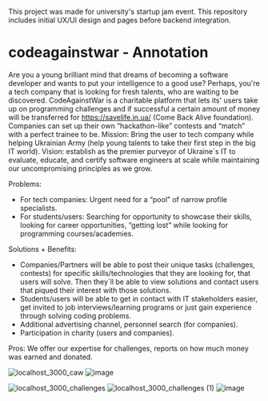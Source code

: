 This project was made for university's startup jam event. This repository includes initial UX/UI design and pages before backend integration.
# codeagainstwar - Annotation
Are you a young brilliant mind that dreams of becoming a software developer and wants to put your intelligence to a good use? Perhaps, you're a tech company that is looking for fresh talents, who are waiting to be discovered.
CodeAgainstWar is a charitable platform that lets its' users take up on programming challenges and if successful a certain amount of money will be transferred for https://savelife.in.ua/ (Come Back Alive foundation). Companies can set up their own “hackathon-like” contests and “match” with a perfect trainee to be.
Mission: Bring the user to tech company while helping Ukrainian Army (help young talents to take their first step in the big IT world).
Vision: establish as the premier purveyor of Ukraine`s IT to evaluate, educate, and certify software engineers at scale while maintaining our uncompromising principles as we grow.

Problems:
-	For tech companies: Urgent need for a “pool” of narrow profile specialists.
-	For students/users: Searching for opportunity to showcase their skills, looking for career opportunities, “getting lost” while looking for programming courses/academies.

Solutions + Benefits:
-	Companies/Partners will be able to post their unique tasks (challenges, contests) for specific skills/technologies that they are looking for, that users will solve. Then they`ll be able to view solutions and contact users that piqued their interest with those solutions. 
-	Students/users will be able to get in contact with IT stakeholders easier, get invited to job interviews/learning programs or just gain experience through solving coding problems.
- Additional advertising channel, personnel search (for companies).
-	Participation in charity (users and companies).

Pros: We offer our expertise for challenges, reports on how much money was earned and donated.

![localhost_3000_caw](https://github.com/pie3phobic/CodeAgainstWar_React_Frontend/assets/115817261/e6e1b988-416d-4623-b9c7-7674ab8288fc)
![image](https://github.com/pie3phobic/CodeAgainstWar_React_Frontend/assets/115817261/c8ef5e1c-984b-4780-b4b5-3d144e3addf6)

![localhost_3000_challenges](https://github.com/pie3phobic/CodeAgainstWar_React_Frontend/assets/115817261/59efe723-9b35-4ead-aac7-97f7500c12ef)
![localhost_3000_challenges (1)](https://github.com/pie3phobic/CodeAgainstWar_React_Frontend/assets/115817261/ffe4b1e3-4366-4783-8eb3-7c3692525be0)
![image](https://github.com/pie3phobic/CodeAgainstWar_React_Frontend/assets/115817261/a47b5db0-1997-45aa-8aaa-ca2196c2fb3e)



